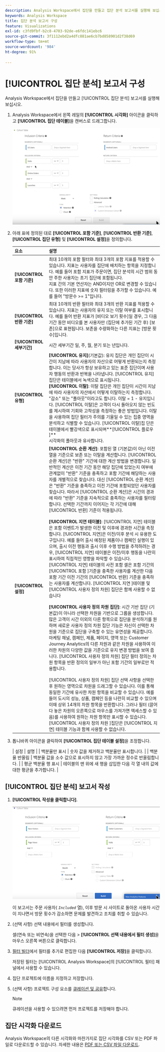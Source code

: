 ```yaml
---
description: Analysis Workspace에서 집단을 만들고 집단 분석 보고서를 실행해 보십시오.
keywords: Analysis Workspace
title: 집단 분석 보고서 구성
feature: Visualizations
exl-id: c3fd9fbf-b2c8-4703-92de-e6fdc141ebc6
source-git-commit: 3f1112ebd2a4dfc881ae6cb7bd858901d2f38d69
workflow-type: tm+mt
source-wordcount: '984'
ht-degree: 91%

---
```


# [!UICONTROL 집단 분석] 보고서 구성

Analysis Workspace에서 집단을 만들고 [!UICONTROL 집단 분석] 보고서를 실행해 보십시오.

1. Analysis Workspace에서 왼쪽 레일의 **[!UICONTROL 시각화]** 아이콘을 클릭하고 **[!UICONTROL 집단 테이블]**&#x200B;을 캔버스로 드래그합니다.

   ![](assets/cohort-table.png)

1. 아래 표에 정의된 대로 **[!UICONTROL 포함 기준]**, **[!UICONTROL 반환 기준]**, **[!UICONTROL 집단 유형]** 및 **[!UICONTROL 설정]**&#x200B;을 정의합니다.

   | 요소 | 설명 |
   |--- |--- |
   | **[!UICONTROL 포함 기준]** | 최대 10개의 포함 필터와 최대 3개의 포함 지표를 적용할 수 있습니다. 지표는 사용자를 집단에 배치하는 항목을 지정합니다. 예를 들어 포함 지표가 주문이면, 집단 분석의 시간 범위 동안 주한 사용자는 초기 집단에 포함됩니다.<br>지표 간의 기본 연산자는 AND이지만 OR로 변경할 수 있습니다. 또한 이러한 지표에 숫자 필터링을 추가할 수 있습니다. 예를 들어 &quot;방문수 >= 1&quot;입니다.</br> |
   | **[!UICONTROL 반환 기준]** | 최대 10개의 반환 필터와 최대 3개의 반환 지표를 적용할 수 있습니다. 지표는 사용자의 유지 또는 이탈 여부를 표시합니다. 예를 들어 반환 지표가 [비디오 보기 횟수]일 경우, 그 다음 기간 동안 비디오를 본 사용자만 (집단에 추가된 기간 후) [보존]으로 표현됩니다. 보존을 수량화하는 다른 지표는 [방문 횟수]입니다. |
   | **[!UICONTROL 세부기간]** | 시간 세부기간 일, 주, 월, 분기 또는 년입니다. |
   | **[!UICONTROL 유형]** | **[!UICONTROL 유지]**(기본값): 유지 집단은 개인 집단이 시간이 지남에 따라 사용자의 자산으로 어떻게 반환되는지 측정합니다. 이는 당사가 항상 보유하고 있는 표준 집단이며 사용자 행동의 반환과 반복을 나타냅니다. [!UICONTROL 유지] 집단은 테이블에서 녹색으로 표시됩니다.<br>**[!UICONTROL 이탈&#x200B;]**: 이탈 집단은 개인 집단이 시간이 지남에 따라 사용자의 자산에서 어떻게 이탈하는지 측정합니다. &quot;감소&quot; 또는 &quot;폴아웃&quot;이라고도 합니다. 이탈 = 1 - 유지입니다. [!UICONTROL 이탈]은 고객이 다시 돌아오지 않는 빈도를 제시하여 기회와 고착성을 측정하는 좋은 방법입니다. 이탈을 사용하여 집단 필터가 주의를 기울일 수 있는 집중 영역을 분석하고 식별할 수 있습니다. [!UICONTROL 이탈]집 단은 테이블에서 빨강색으로 표시되며**[!UICONTROL &#x200B;플로우&#x200B;]**</br> 시각화의 폴아웃과 유사합니다. |
   | **[!UICONTROL 설정]** | **[!UICONTROL 순환 계산]**: 포함된 열 (기본값)이 아닌 이전 열을 기준으로 보존 또는 이탈을 계산합니다. [!UICONTROL 순환 계산]은 &quot;반환&quot; 기간에 대한 계산 방법을 변경합니다. 일반적인 계산은 이전 기간 동안 해당 집단에 있었는지 여부에 관계없이 &quot;반환&quot; 기준을 충족하고 포함 기간에 해당하는 사용자를 개별적으로 찾습니다. 대신 [!UICONTROL 순환 계산]은 &quot;반환&quot; 기준을 충족하고 이전 기간에 포함되었던 사용자를 찾습니다. 따라서 [!UICONTROL 순환 계산]은 시간의 경과에 따라 &quot;반환&quot; 기준을 지속적으로 충족하는 사용자를 필터링합니다. 선택한 기간까지 이어지는 각 기간에 대해 [!UICONTROL 반환] 기준이 적용됩니다. </br><br>**[!UICONTROL 지연 테이블&#x200B;]**: [!UICONTROL 지연] 테이블은 포함 이벤트가 발생한 이전 및 이후에 경과한 시간을 측정합니다. [!UICONTROL 지연]은 이전/이후 분석 시 유용한 도구입니다. 예를 들어 출시 예정된 제품이나 캠페인 실행이 있으며, 출시 이전 행동과 출시 이후 수행 방법을 추적하려는 경우, [!UICONTROL 지연] 테이블은 이전/이후 행동을 나란히 표시하여 직접적인 영향을 파악할 수 있습니다. [!UICONTROL 지연] 테이블의 사전 포함 셀은 포함 기간의 [!UICONTROL 포함 ]기준을 충족한 사용자를 계산한 다음 포함 기간 이전 기간의 [!UICONTROL 반환] 기준을 충족하는 사용자를 계산합니다. [!UICONTROL 지연 ]테이블 및 [!UICONTROL 사용자 정의 차원] 집단은 함께 사용할 수 없습니다</br><br>**[!UICONTROL 사용자 정의 차원 집단]**: 시간 기반 집단 (기본값)이 아니라 선택한 차원을 기반으로 그룹을 생성합니다. 많은 고객이 시간 이외의 다른 항목으로 집단을 분석하기를 원하며 새로운 사용자 정의 차원 집단 기능은 자신이 선택한 차원을 기준으로 집단을 구축할 수 있는 유연성을 제공합니다. 마케팅 채널, 캠페인, 제품, 페이지, 영역 또는 Customer Journey Analytics의 다른 차원과 같은 차원을 사용하여 이러한 차원의 다양한 값을 기준으로 유지 변경 방법을 보여 줍니다. [!UICONTROL 사용자 정의 차원] 집단 필터 정의는 차원 항목을 반환 정의의 일부가 아닌 포함 기간의 일부로만 적용합니다.</br><br>[!UICONTROL 사용자 정의 차원] 집단 선택 사항을 선택한 후 원하는 영역으로 차원을 드래그할 수 있습니다. 이를 통해 동일한 기간에 유사한 차원 항목을 비교할 수 있습니다. 예를 들어 도시의 성능, 상품, 캠페인 등을 나란히 비교할 수 있으며 이때 상위 14개의 차원 항목을 반환합니다. 그러나 필터 (끌어다 놓은 차원의 오른쪽으로 마우스를 가져가면 액세스할 수 있음)를 사용하여 원하는 차원 항목만 표시할 수 있습니다. [!UICONTROL 사용자 정의 차원 ]집단은 [!UICONTROL 지연] 테이블 기능과 함께 사용할 수 없습니다.</br> |

1. 톱니바퀴 아이콘을 클릭하여 **[!UICONTROL 집단 테이블 설정]**&#x200B;을 조정합니다.

   | 설정 | 설명 |
| 백분율만 표시 | 숫자 값을 제거하고 백분율만 표시합니다. |
| 백분율 반올림 | 백분율 값을 소수 값으로 표시하지 않고 가장 가까운 정수로 반올림합니다. |
| 평균 백분율 행 표시 | 테이블의 맨 위에 새 행을 삽입한 다음 각 열 내의 값에 대한 평균을 추가합니다. |

## [!UICONTROL 집단 분석] 보고서 작성

1. **[!UICONTROL 작성을 클릭합니다]**.

   ![단계 결과](assets/cohort-report.png)

   이 보고서는 주문 사용자( *`Included`* 열), 이후 방문 시 사이트로 돌아온 사용자 시간이 지나면서 방문 횟수가 감소하면 문제를 발견하고 조치를 취할 수 있습니다.
1. (선택 사항) 선택 내용에서 필터를 생성합니다.

   셀(연속 또는 비연속)을 선택한 다음 > **[!UICONTROL 선택 내용에서 필터 생성]**&#x200B;을 마우스 오른쪽 버튼으로 클릭합니다.

1. [필터 빌더](/help/components/filters/manage-filters.md)에서 필터를 추가로 편집한 다음 **[!UICONTROL 저장]**&#x200B;을 클릭합니다.

   저장된 필터는 [!UICONTROL Analysis Workspace]의 [!UICONTROL 필터] 패널에서 사용할 수 있습니다.
1. 집단 프로젝트에 이름을 지정하고 저장합니다.
1. (선택 사항) 프로젝트 구성 요소를 [큐레이션 및 공유](/help/analysis-workspace/curate-share/curate.md)합니다.

   >[!NOTE]
   >
   >큐레이션을 사용할 수 있으려면 먼저 프로젝트를 저장해야 합니다.

## 집단 시각화 다운로드

Analysis Workspace의 다른 시각화와 마찬가지로 집단 시각화를 CSV 또는 PDF 파일로 다운로드할 수 있습니다. 자세한 내용은 [PDF 또는 CSV 파일 다운로드](/help/analysis-workspace/curate-share/download-send.md).